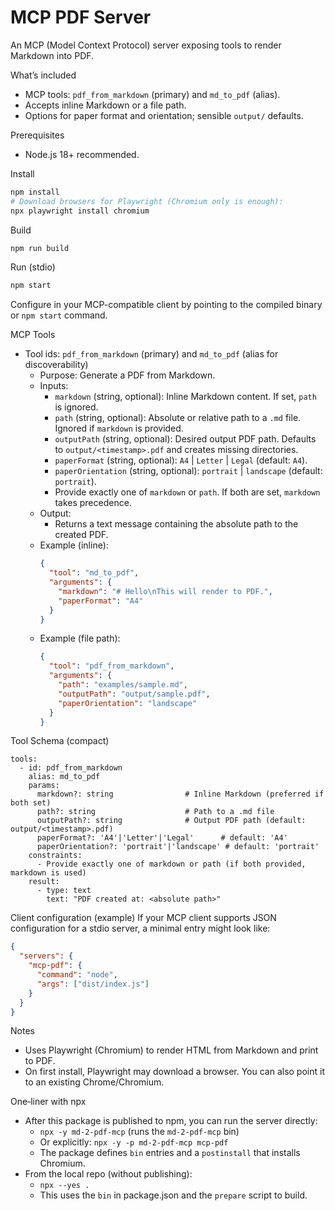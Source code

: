 MCP PDF Server
===============

An MCP (Model Context Protocol) server exposing tools to render Markdown into PDF.

What’s included
- MCP tools: `pdf_from_markdown` (primary) and `md_to_pdf` (alias).
- Accepts inline Markdown or a file path.
- Options for paper format and orientation; sensible `output/` defaults.

Prerequisites
- Node.js 18+ recommended.

Install
```sh
npm install
# Download browsers for Playwright (Chromium only is enough):
npx playwright install chromium
```

Build
```sh
npm run build
```

Run (stdio)
```sh
npm start
```

Configure in your MCP-compatible client by pointing to the compiled binary or `npm start` command.

MCP Tools
- Tool ids: `pdf_from_markdown` (primary) and `md_to_pdf` (alias for discoverability)
  - Purpose: Generate a PDF from Markdown.
  - Inputs:
    - `markdown` (string, optional): Inline Markdown content. If set, `path` is ignored.
    - `path` (string, optional): Absolute or relative path to a `.md` file. Ignored if `markdown` is provided.
    - `outputPath` (string, optional): Desired output PDF path. Defaults to `output/<timestamp>.pdf` and creates missing directories.
    - `paperFormat` (string, optional): `A4` | `Letter` | `Legal` (default: `A4`).
    - `paperOrientation` (string, optional): `portrait` | `landscape` (default: `portrait`).
    - Provide exactly one of `markdown` or `path`. If both are set, `markdown` takes precedence.
  - Output:
    - Returns a text message containing the absolute path to the created PDF.
  - Example (inline):
    ```json
    {
      "tool": "md_to_pdf",
      "arguments": {
        "markdown": "# Hello\nThis will render to PDF.",
        "paperFormat": "A4"
      }
    }
    ```
  - Example (file path):
    ```json
    {
      "tool": "pdf_from_markdown",
      "arguments": {
        "path": "examples/sample.md",
        "outputPath": "output/sample.pdf",
        "paperOrientation": "landscape"
      }
    }
    ```

Tool Schema (compact)
```
tools:
  - id: pdf_from_markdown
    alias: md_to_pdf
    params:
      markdown?: string                # Inline Markdown (preferred if both set)
      path?: string                    # Path to a .md file
      outputPath?: string              # Output PDF path (default: output/<timestamp>.pdf)
      paperFormat?: 'A4'|'Letter'|'Legal'      # default: 'A4'
      paperOrientation?: 'portrait'|'landscape' # default: 'portrait'
    constraints:
      - Provide exactly one of markdown or path (if both provided, markdown is used)
    result:
      - type: text
        text: "PDF created at: <absolute path>"
```

Client configuration (example)
If your MCP client supports JSON configuration for a stdio server, a minimal entry might look like:
```json
{
  "servers": {
    "mcp-pdf": {
      "command": "node",
      "args": ["dist/index.js"]
    }
  }
}
```

Notes
- Uses Playwright (Chromium) to render HTML from Markdown and print to PDF.
- On first install, Playwright may download a browser. You can also point it to an existing Chrome/Chromium.

One‑liner with npx
- After this package is published to npm, you can run the server directly:
  - `npx -y md-2-pdf-mcp` (runs the `md-2-pdf-mcp` bin)
  - Or explicitly: `npx -y -p md-2-pdf-mcp mcp-pdf`
  - The package defines `bin` entries and a `postinstall` that installs Chromium.
- From the local repo (without publishing):
  - `npx --yes .`
  - This uses the `bin` in package.json and the `prepare` script to build.
